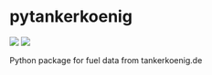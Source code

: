 # pytankerkoenig
[![](https://travis-ci.org/ultrara1n/pytankerkoenig.svg?branch=master)](https://travis-ci.org/ultrara1n/pytankerkoenig)
[![](https://img.shields.io/pypi/v/pytankerkoenig.svg)](https://pypi.org/project/pytankerkoenig/)

Python package for fuel data from tankerkoenig.de
